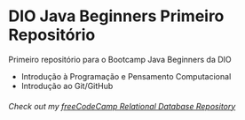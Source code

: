 # DIO Java Beginners Primeiro Repositório
Primeiro repositório para o Bootcamp Java Beginners da DIO

 - Introdução à Programação e Pensamento Computacional
 - Introdução ao Git/GitHub

###### Check out my [freeCodeCamp Relational Database Repository](https://github.com/MCSRibeiro/RelationalDB_FreeCodeCamp)
